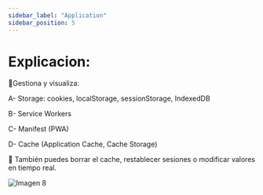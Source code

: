 ```yaml
---
sidebar_label: "Application"
sidebar_position: 5
---
```

# Explicacion:
🧩Gestiona y visualiza:

A- Storage: cookies, localStorage, sessionStorage, IndexedDB

B- Service Workers

C- Manifest (PWA)

D- Cache (Application Cache, Cache Storage)

🔐 También puedes borrar el cache, restablecer sesiones o modificar valores en tiempo real.

![Imagen 8](/img/aplication.png)